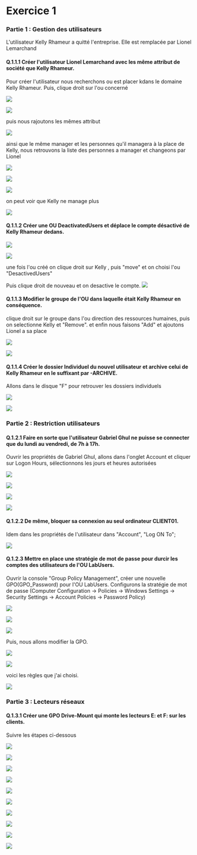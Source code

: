 # Exercice 1

### Partie 1 : Gestion des utilisateurs
L'utilisateur Kelly Rhameur a quitté l'entreprise.
Elle est remplacée par Lionel Lemarchand

#### Q.1.1.1 Créer l'utilisateur Lionel Lemarchand avec les même attribut de société que Kelly Rhameur.

Pour créer l'utilisateur nous recherchons ou est placer kdans le domaine Kelly Rhameur. Puis, clique droit sur l'ou concerné

![](https://github.com/Shanks69000/Checkpoint-3/blob/main/Ressources/exo1-part-1/Exo1-part1_4.png)

![](https://github.com/Shanks69000/Checkpoint-3/blob/main/Ressources/exo1-part-1/Exo1-part1_6.png)

puis nous rajoutons les mêmes attribut

![](https://github.com/Shanks69000/Checkpoint-3/blob/main/Ressources/exo1-part-1/Exo1-part1_5.png)

ainsi que le même manager et les personnes qu'il managera à la place de Kelly, nous retrouvons la liste des personnes a manager et changeons par Lionel

![](https://github.com/Shanks69000/Checkpoint-3/blob/main/Ressources/exo1-part-1/Exo1-part1_7.png)

![](https://github.com/Shanks69000/Checkpoint-3/blob/main/Ressources/exo1-part-1/Exo1-part1_8.png)

![](https://github.com/Shanks69000/Checkpoint-3/blob/main/Ressources/exo1-part-1/Exo1-part1_9.png)

on peut voir que Kelly ne manage plus

![](https://github.com/Shanks69000/Checkpoint-3/blob/main/Ressources/exo1-part-1/Exo1-part1_10.png)


#### Q.1.1.2 Créer une OU DeactivatedUsers et déplace le compte désactivé de Kelly Rhameur dedans.

![](https://github.com/Shanks69000/Checkpoint-3/blob/main/Ressources/exo1-part-1/Exo1-part1_11.png)

![](https://github.com/Shanks69000/Checkpoint-3/blob/main/Ressources/exo1-part-1/Exo1-part1_12.png)

une fois l'ou créé on clique droit sur Kelly , puis "move" et on choisi l'ou "DesactivedUsers"

Puis clique droit de nouveau et on desactive le compte.
![](https://github.com/Shanks69000/Checkpoint-3/blob/main/Ressources/exo1-part-1/Exo1-part1_16.png)


#### Q.1.1.3 Modifier le groupe de l'OU dans laquelle était Kelly Rhameur en conséquence.

clique droit sur le groupe dans l'ou direction des ressources humaines, puis on selectionne Kelly et "Remove". et enfin nous faisons "Add" et ajoutons Lionel a sa place

![](https://github.com/Shanks69000/Checkpoint-3/blob/main/Ressources/exo1-part-1/Exo1-part1_14.png)

![](https://github.com/Shanks69000/Checkpoint-3/blob/main/Ressources/exo1-part-1/Exo1-part1_15.png)

#### Q.1.1.4 Créer le dossier Individuel du nouvel utilisateur et archive celui de Kelly Rhameur en le suffixant par -ARCHIVE.

Allons dans le disque "F" pour retrouver les dossiers individuels 

![](https://github.com/Shanks69000/Checkpoint-3/blob/main/Ressources/exo1-part-1/Exo1-part1_18.png)

![](https://github.com/Shanks69000/Checkpoint-3/blob/main/Ressources/exo1-part-1/Exo1-part1_17.png)

### Partie 2 : Restriction utilisateurs

#### Q.1.2.1 Faire en sorte que l'utilisateur Gabriel Ghul ne puisse se connecter que du lundi au vendredi, de 7h à 17h.

Ouvrir les propriétés de Gabriel Ghul, allons dans l'onglet Account et cliquer sur Logon Hours, sélectionnons les jours et heures autorisées

![](https://github.com/Shanks69000/Checkpoint-3/blob/main/Ressources/exo1-part-2/eco1-part-2_1.png)

![](https://github.com/Shanks69000/Checkpoint-3/blob/main/Ressources/exo1-part-2/eco1-part-2_2.png)

![](https://github.com/Shanks69000/Checkpoint-3/blob/main/Ressources/exo1-part-2/eco1-part-2_3.png)

![](https://github.com/Shanks69000/Checkpoint-3/blob/main/Ressources/exo1-part-2/eco1-part-2_4.png)

#### Q.1.2.2 De même, bloquer sa connexion au seul ordinateur CLIENT01.

Idem dans les propriétés de l'utilisateur dans "Account", "Log ON To";

![](https://github.com/Shanks69000/Checkpoint-3/blob/main/Ressources/exo1-part-2/eco1-part-2_5.png)

#### Q.1.2.3 Mettre en place une stratégie de mot de passe pour durcir les comptes des utilisateurs de l'OU LabUsers.

Ouvrir la console "Group Policy Management", créer une nouvelle GPO(GPO_Password) pour l'OU LabUsers.
Configurons la stratégie de mot de passe (Computer Configuration -> Policies -> Windows Settings -> Security Settings -> Account Policies -> Password Policy)

![](https://github.com/Shanks69000/Checkpoint-3/blob/main/Ressources/exo1-part-2/eco1-part-2_6.png)

![](https://github.com/Shanks69000/Checkpoint-3/blob/main/Ressources/exo1-part-2/eco1-part-2_7.png)

![](https://github.com/Shanks69000/Checkpoint-3/blob/main/Ressources/exo1-part-2/eco1-part-2_8.png)

Puis, nous allons modifier la GPO.

![](https://github.com/Shanks69000/Checkpoint-3/blob/main/Ressources/exo1-part-2/eco1-part-2_9.png)

![](https://github.com/Shanks69000/Checkpoint-3/blob/main/Ressources/exo1-part-2/eco1-part-2_10.png)

voici les règles que j'ai choisi.

![](https://github.com/Shanks69000/Checkpoint-3/blob/main/Ressources/exo1-part-2/eco1-part-2_11.png)

### Partie 3 : Lecteurs réseaux

#### Q.1.3.1 Créer une GPO Drive-Mount qui monte les lecteurs E: et F: sur les clients.

Suivre les étapes ci-dessous

![](https://github.com/Shanks69000/Checkpoint-3/blob/main/Ressources/exo1-part-3/eco1-part-3_1.png)

![](https://github.com/Shanks69000/Checkpoint-3/blob/main/Ressources/exo1-part-3/eco1-part-3_2.png)

![](https://github.com/Shanks69000/Checkpoint-3/blob/main/Ressources/exo1-part-3/eco1-part-3_3.png)

![](https://github.com/Shanks69000/Checkpoint-3/blob/main/Ressources/exo1-part-3/eco1-part-3_4.png)

![](https://github.com/Shanks69000/Checkpoint-3/blob/main/Ressources/exo1-part-3/eco1-part-3_5.png)

![](https://github.com/Shanks69000/Checkpoint-3/blob/main/Ressources/exo1-part-3/eco1-part-3_6.png)

![](https://github.com/Shanks69000/Checkpoint-3/blob/main/Ressources/exo1-part-3/eco1-part-3_7.png)

![](https://github.com/Shanks69000/Checkpoint-3/blob/main/Ressources/exo1-part-3/eco1-part-3_6.png)

![](https://github.com/Shanks69000/Checkpoint-3/blob/main/Ressources/exo1-part-3/eco1-part-3_8.png)

![](https://github.com/Shanks69000/Checkpoint-3/blob/main/Ressources/exo1-part-3/eco1-part-3_9.png)
